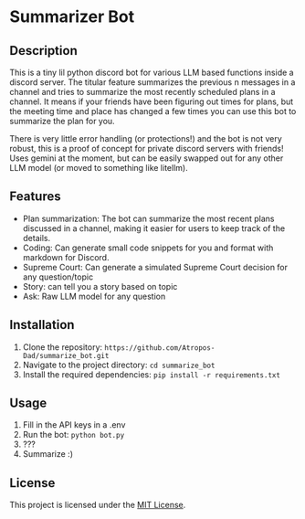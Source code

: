 # Summarizer Bot

## Description
This is a tiny lil python discord bot for various LLM based functions inside a discord server. The titular feature summarizes the previous n messages in a channel and tries to summarize the most recently scheduled plans in a channel. It means if your friends have been figuring out times for plans, but the meeting time and place has changed a few times you can use this bot to summarize the plan for you.

There is very little error handling (or protections!) and the bot is not very robust, this is a proof of concept for private discord servers with friends! Uses gemini at the moment, but can be easily swapped out for any other LLM model (or moved to something like litellm). 

## Features
- Plan summarization: The bot can summarize the most recent plans discussed in a channel, making it easier for users to keep track of the details.
- Coding: Can generate small code snippets for you and format with markdown for Discord.
- Supreme Court: Can generate a simulated Supreme Court decision for any question/topic
- Story: can tell you a story based on topic
- Ask: Raw LLM model for any question

## Installation
1. Clone the repository: `https://github.com/Atropos-Dad/summarize_bot.git`
2. Navigate to the project directory: `cd summarize_bot`
3. Install the required dependencies: `pip install -r requirements.txt`

## Usage
1. Fill in the API keys in a .env
2. Run the bot: `python bot.py`
3. ???
4. Summarize :)


## License
This project is licensed under the [MIT License](LICENSE).
